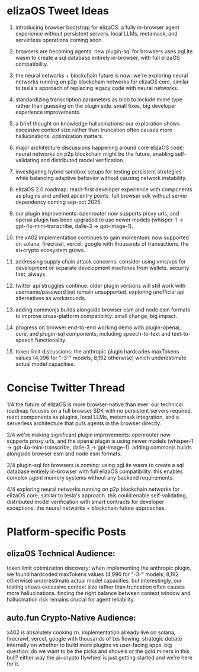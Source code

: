 # elizaOS Tweet Ideas

1. introducing browser bootstrap for elizaOS: a fully in-browser agent experience without persistent servers. local LLMs, metamask, and serverless operations coming soon.

2. browsers are becoming agents. new plugin-sql for browsers uses pgLite wasm to create a sql database entirely in-browser, with full elizaOS compatibility.

3. the neural networks + blockchain future is now: we're exploring neural networks running on p2p blockchain networks for elizaOS core, similar to tesla's approach of replacing legacy code with neural networks.

4. standardizing transcription parameters as blob to include mime type rather than guessing on the plugin side. small fixes, big developer experience improvements.

5. a brief thought on knowledge hallucinations: our exploration shows excessive context size rather than truncation often causes more hallucinations. optimization matters.

6. major architecture discussions happening around core elizaOS code: neural networks on p2p blockchain might be the future, enabling self-validating and distributed model verification.

7. investigating hybrid sandbox setups for testing persistent strategies while balancing adaptive behavior without causing network instability.

8. elizaOS 2.0 roadmap: react-first developer experience with components as plugins and unified api entry points. full browser sdk without server dependency coming sep-oct 2025.

9. our plugin improvements: openrouter now supports proxy urls, and openai plugin has been upgraded to use newer models (whisper-1 → gpt-4o-mini-transcribe, dalle-3 → gpt-image-1).

10. the x402 implementation continues to gain momentum: now supported on solana, firecrawl, vercel, google with thousands of transactions. the ai+crypto ecosystem grows.

11. addressing supply chain attack concerns: consider using vms/vps for development or separate development machines from wallets. security first, always.

12. twitter api struggles continue: older plugin versions will still work with username/password but remain unsupported. exploring unofficial api alternatives as workarounds.

13. adding commonjs builds alongside browser esm and node esm formats to improve cross-platform compatibility. small change, big impact.

14. progress on browser end-to-end working demo with plugin-openai, core, and plugin-sql components, including speech-to-text and text-to-speech functionality.

15. token limit discussions: the anthropic plugin hardcodes maxTokens values (4,096 for "-3-" models, 8,192 otherwise) which underestimate actual model capacities.

# Concise Twitter Thread

1/4 the future of elizaOS is more browser-native than ever: our technical roadmap focuses on a full browser SDK with no persistent servers required. react components as plugins, local LLMs, metamask integration, and a serverless architecture that puts agents in the browser directly.

2/4 we're making significant plugin improvements: openrouter now supports proxy urls, and the openai plugin is using newer models (whisper-1 → gpt-4o-mini-transcribe, dalle-3 → gpt-image-1). adding commonjs builds alongside browser esm and node esm formats.

3/4 plugin-sql for browsers is coming: using pgLite wasm to create a sql database entirely in-browser with full elizaOS compatibility. this enables complex agent memory systems without any backend requirements.

4/4 exploring neural networks running on p2p blockchain networks for elizaOS core, similar to tesla's approach. this could enable self-validating, distributed model verification with smart contracts for developer exceptions. the neural networks + blockchain future approaches.

# Platform-specific Posts

## elizaOS Technical Audience:
token limit optimization discovery: when implementing the anthropic plugin, we found hardcoded maxTokens values (4,096 for "-3-" models, 8,192 otherwise) underestimate actual model capacities. but interestingly, our testing shows excessive context size rather than truncation often causes more hallucinations. finding the right balance between context window and hallucination risk remains crucial for agent reliability.

## auto.fun Crypto-Native Audience:
x402 is absolutely cooking rn. implementation already live on solana, firecrawl, vercel, google with thousands of txs flowing. strategic debate internally on whether to build more plugins vs user-facing apps. big question: do we want to be the picks and shovels or the gold miners in this bull? either way the ai+crypto flywheel is just getting started and we're here for it.